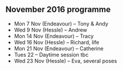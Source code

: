 ## November 2016 programme

* Mon 7 Nov (Endeavour) – Tony & Andy
* Wed 9 Nov (Hessle) – Andrew
* Mon 14 Nov (Endeavour) – Tracy
* Wed 16 Nov (Hessle) – Richard, life
* Mon 21 Nov (Endeavour) – Catherine
* Tues 22 – Daytime session tbc
* Wed 23 Nov (Hessle) – Eva, several poses
